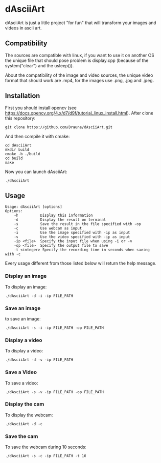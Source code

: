 # dAsciiArt
dAsciiArt is just a little project "for fun" that will transform your images and videos in ascii art.
## Compatibility
The sources are compatible with linux, if you want to use it on another OS the unique file that should pose problem is display.cpp (because of the system("clear") and the usleep()).

About the compatibility of the image and video sources, the unique video format that should work are .mp4, for the images use .png, .jpg and .jpeg.
## Installation
First you should install opencv (see https://docs.opencv.org/4.x/d7/d9f/tutorial_linux_install.html).
After clone this repository:
```
git clone https://github.com/Draune/dAsciiArt.git
```
And then compile it with cmake:
```
cd dAsciiArt
mkdir build
cmake -b ./build
cd build 
make
```
Now you can launch dAsciiArt:
```
./dAsciiArt
```
## Usage
```
Usage: dAsciiArt [options]
Options:
    -h          Display this information
    -d          Display the result on terminal
    -s          Save the result in the file specified with -op
    -c          Use webcam as input
    -i          Use the image specified with -ip as input
    -v          Use the video specified with -ip as input
    -ip <file>  Specify the input file when using -i or -v
    -op <file>  Specify the output file to save
    -t <integer> Specify the recording time in seconds when saving with -c
```

Every usage different from those listed below will return the help message.

### Display an image
To display an image:
```
./dAsciiArt -d -i -ip FILE_PATH
```
### Save an image
to save an image:
```
./dAsciiArt -s -i -ip FILE_PATH -op FILE_PATH
```
### Display a video
To display a video:
```
./dAsciiArt -d -v -ip FILE_PATH
```
### Save a Video
To save a video:
```
./dAsciiArt -s -v -ip FILE_PATH -op FILE_PATH
```
### Display the cam
To display the webcam:
```
./dAsciiArt -d -c
```
### Save the cam
To save the webcam during 10 seconds:
```
./dAsciiArt -s -c -ip FILE_PATH -t 10
```

